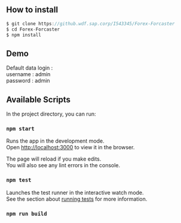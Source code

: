 ## How to install

```javascript
$ git clone https://github.wdf.sap.corp/I543345/Forex-Forcaster
$ cd Forex-Forcaster
$ npm install
```

## Demo

Default data login : <br>
username : admin <br>
password : admin <br>

## Available Scripts

In the project directory, you can run:

### `npm start`

Runs the app in the development mode.<br>
Open [http://localhost:3000](http://localhost:3000) to view it in the browser.

The page will reload if you make edits.<br>
You will also see any lint errors in the console.

### `npm test`

Launches the test runner in the interactive watch mode.<br>
See the section about [running tests](https://facebook.github.io/create-react-app/docs/running-tests) for more information.

### `npm run build`
